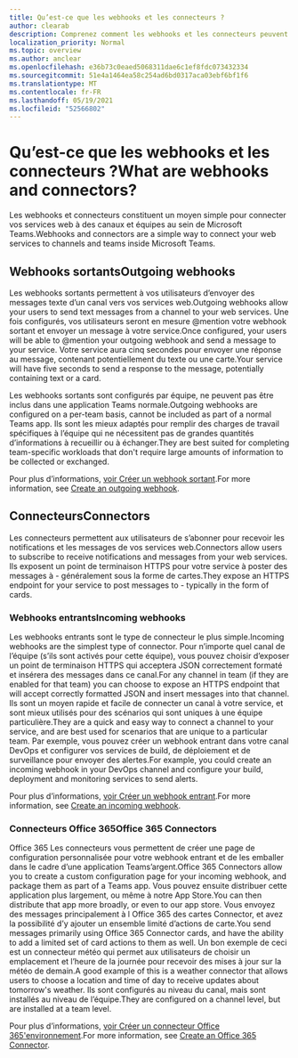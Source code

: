```yaml
---
title: Qu’est-ce que les webhooks et les connecteurs ?
author: clearab
description: Comprenez comment les webhooks et les connecteurs peuvent connecter vos services Web à l’Teams client.
localization_priority: Normal
ms.topic: overview
ms.author: anclear
ms.openlocfilehash: e36b73c0eaed5068311dae6c1ef8fdc073432334
ms.sourcegitcommit: 51e4a1464ea58c254ad6bd0317aca03ebf6bf1f6
ms.translationtype: MT
ms.contentlocale: fr-FR
ms.lasthandoff: 05/19/2021
ms.locfileid: "52566802"
---
```

# <a name="what-are-webhooks-and-connectors"></a><span data-ttu-id="67863-103">Qu’est-ce que les webhooks et les connecteurs ?</span><span class="sxs-lookup"><span data-stu-id="67863-103">What are webhooks and connectors?</span></span>

<span data-ttu-id="67863-104">Les webhooks et connecteurs constituent un moyen simple pour connecter vos services web à des canaux et équipes au sein de Microsoft Teams.</span><span class="sxs-lookup"><span data-stu-id="67863-104">Webhooks and connectors are a simple way to connect your web services to channels and teams inside Microsoft Teams.</span></span> 

## <a name="outgoing-webhooks"></a><span data-ttu-id="67863-105">Webhooks sortants</span><span class="sxs-lookup"><span data-stu-id="67863-105">Outgoing webhooks</span></span>

<span data-ttu-id="67863-106">Les webhooks sortants permettent à vos utilisateurs d’envoyer des messages texte d’un canal vers vos services web.</span><span class="sxs-lookup"><span data-stu-id="67863-106">Outgoing webhooks allow your users to send text messages from a channel to your web services.</span></span> <span data-ttu-id="67863-107">Une fois configurés, vos utilisateurs seront en mesure @mention votre webhook sortant et envoyer un message à votre service.</span><span class="sxs-lookup"><span data-stu-id="67863-107">Once configured, your users will be able to @mention your outgoing webhook and send a message to your service.</span></span> <span data-ttu-id="67863-108">Votre service aura cinq secondes pour envoyer une réponse au message, contenant potentiellement du texte ou une carte.</span><span class="sxs-lookup"><span data-stu-id="67863-108">Your service will have five seconds to send a response to the message, potentially containing text or a card.</span></span>

<span data-ttu-id="67863-109">Les webhooks sortants sont configurés par équipe, ne peuvent pas être inclus dans une application Teams normale.</span><span class="sxs-lookup"><span data-stu-id="67863-109">Outgoing webhooks are configured on a per-team basis, cannot be included as part of a normal Teams app.</span></span> <span data-ttu-id="67863-110">Ils sont les mieux adaptés pour remplir des charges de travail spécifiques à l’équipe qui ne nécessitent pas de grandes quantités d’informations à recueillir ou à échanger.</span><span class="sxs-lookup"><span data-stu-id="67863-110">They are best suited for completing team-specific workloads that don't require large amounts of information to be collected or exchanged.</span></span>

<span data-ttu-id="67863-111">Pour plus d’informations, [voir Créer un webhook sortant](~/webhooks-and-connectors/how-to/add-outgoing-webhook.md).</span><span class="sxs-lookup"><span data-stu-id="67863-111">For more information, see [Create an outgoing webhook](~/webhooks-and-connectors/how-to/add-outgoing-webhook.md).</span></span>

## <a name="connectors"></a><span data-ttu-id="67863-112">Connecteurs</span><span class="sxs-lookup"><span data-stu-id="67863-112">Connectors</span></span>

<span data-ttu-id="67863-113">Les connecteurs permettent aux utilisateurs de s’abonner pour recevoir les notifications et les messages de vos services web.</span><span class="sxs-lookup"><span data-stu-id="67863-113">Connectors allow users to subscribe to receive notifications and messages from your web services.</span></span> <span data-ttu-id="67863-114">Ils exposent un point de terminaison HTTPS pour votre service à poster des messages à - généralement sous la forme de cartes.</span><span class="sxs-lookup"><span data-stu-id="67863-114">They expose an HTTPS endpoint for your service to post messages to - typically in the form of cards.</span></span>

### <a name="incoming-webhooks"></a><span data-ttu-id="67863-115">Webhooks entrants</span><span class="sxs-lookup"><span data-stu-id="67863-115">Incoming webhooks</span></span>

<span data-ttu-id="67863-116">Les webhooks entrants sont le type de connecteur le plus simple.</span><span class="sxs-lookup"><span data-stu-id="67863-116">Incoming webhooks are the simplest type of connector.</span></span> <span data-ttu-id="67863-117">Pour n’importe quel canal de l’équipe (s’ils sont activés pour cette équipe), vous pouvez choisir d’exposer un point de terminaison HTTPS qui acceptera JSON correctement formaté et insérera des messages dans ce canal.</span><span class="sxs-lookup"><span data-stu-id="67863-117">For any channel in team (if they are enabled for that team) you can choose to expose an HTTPS endpoint that will accept correctly formatted JSON and insert messages into that channel.</span></span> <span data-ttu-id="67863-118">Ils sont un moyen rapide et facile de connecter un canal à votre service, et sont mieux utilisés pour des scénarios qui sont uniques à une équipe particulière.</span><span class="sxs-lookup"><span data-stu-id="67863-118">They are a quick and easy way to connect a channel to your service, and are best used for scenarios that are unique to a particular team.</span></span> <span data-ttu-id="67863-119">Par exemple, vous pouvez créer un webhook entrant dans votre canal DevOps et configurer vos services de build, de déploiement et de surveillance pour envoyer des alertes.</span><span class="sxs-lookup"><span data-stu-id="67863-119">For example, you could create an incoming webhook in your DevOps channel and configure your build, deployment and monitoring services to send alerts.</span></span>

<span data-ttu-id="67863-120">Pour plus d’informations, [voir Créer un webhook entrant](~/webhooks-and-connectors/how-to/add-incoming-webhook.md).</span><span class="sxs-lookup"><span data-stu-id="67863-120">For more information, see [Create an incoming webhook](~/webhooks-and-connectors/how-to/add-incoming-webhook.md).</span></span>

### <a name="office-365-connectors"></a><span data-ttu-id="67863-121">Connecteurs Office 365</span><span class="sxs-lookup"><span data-stu-id="67863-121">Office 365 Connectors</span></span>

<span data-ttu-id="67863-122">Office 365 Les connecteurs vous permettent de créer une page de configuration personnalisée pour votre webhook entrant et de les emballer dans le cadre d’une application Teams’argent.</span><span class="sxs-lookup"><span data-stu-id="67863-122">Office 365 Connectors allow you to create a custom configuration page for your incoming webhook, and package them as part of a Teams app.</span></span> <span data-ttu-id="67863-123">Vous pouvez ensuite distribuer cette application plus largement, ou même à notre App Store.</span><span class="sxs-lookup"><span data-stu-id="67863-123">You can then distribute that app more broadly, or even to our app store.</span></span> <span data-ttu-id="67863-124">Vous envoyez des messages principalement à l Office 365 des cartes Connector, et avez la possibilité d’y ajouter un ensemble limité d’actions de carte.</span><span class="sxs-lookup"><span data-stu-id="67863-124">You send messages primarily using Office 365 Connector cards, and have the ability to add a limited set of card actions to them as well.</span></span> <span data-ttu-id="67863-125">Un bon exemple de ceci est un connecteur météo qui permet aux utilisateurs de choisir un emplacement et l’heure de la journée pour recevoir des mises à jour sur la météo de demain.</span><span class="sxs-lookup"><span data-stu-id="67863-125">A good example of this is a weather connector that allows users to choose a location and time of day to receive updates about tomorrow's weather.</span></span> <span data-ttu-id="67863-126">Ils sont configurés au niveau du canal, mais sont installés au niveau de l’équipe.</span><span class="sxs-lookup"><span data-stu-id="67863-126">They are configured on a channel level, but are installed at a team level.</span></span>

<span data-ttu-id="67863-127">Pour plus d’informations, [voir Créer un connecteur Office 365'environnement](~/webhooks-and-connectors/how-to/connectors-creating.md).</span><span class="sxs-lookup"><span data-stu-id="67863-127">For more information, see [Create an Office 365 Connector](~/webhooks-and-connectors/how-to/connectors-creating.md).</span></span>
